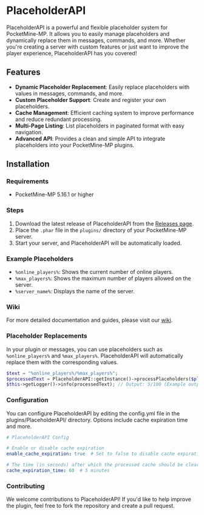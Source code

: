 # PlaceholderAPI

PlaceholderAPI is a powerful and flexible placeholder system for PocketMine-MP. It allows you to easily manage placeholders and dynamically replace them in messages, commands, and more. Whether you're creating a server with custom features or just want to improve the player experience, PlaceholderAPI has you covered!

## Features

- **Dynamic Placeholder Replacement**: Easily replace placeholders with values in messages, commands, and more.
- **Custom Placeholder Support**: Create and register your own placeholders.
- **Cache Management**: Efficient caching system to improve performance and reduce redundant processing.
- **Multi-Page Listing**: List placeholders in paginated format with easy navigation.
- **Advanced API**: Provides a clean and simple API to integrate placeholders into your PocketMine-MP plugins.

## Installation

### Requirements
- PocketMine-MP 5.16.1 or higher

### Steps
1. Download the latest release of PlaceholderAPI from the [Releases page](https://github.com/yourusername/PlaceholderAPI/releases).
2. Place the `.phar` file in the `plugins/` directory of your PocketMine-MP server.
3. Start your server, and PlaceholderAPI will be automatically loaded.

### Example Placeholders
- `%online_players%`: Shows the current number of online players.
- `%max_players%`: Shows the maximum number of players allowed on the server.
- `%server_name%`: Displays the name of the server.

### Wiki
For more detailed documentation and guides, please visit our [wiki](https://github.com/MohamadRZ4/Placeholder/wiki).

### Placeholder Replacements
In your plugin or messages, you can use placeholders such as `%online_players%` and `%max_players%`. PlaceholderAPI will automatically replace them with the corresponding values.

```php
$text = "%online_players%/%max_players%";
$processedText = PlaceholderAPI::getInstance()->processPlaceholders($player, $text);
$this->getLogger()->info(processedText); // Output: 5/100 (Example output)
```
### Configuration
You can configure PlaceholderAPI by editing the config.yml file in the plugins/PlaceholderAPI/ directory. Options include cache expiration time and more.

```yaml
# PlaceholderAPI Config

# Enable or disable cache expiration
enable_cache_expiration: true  # Set to false to disable cache expiration

# The time (in seconds) after which the processed cache should be cleared
cache_expiration_time: 60  # 5 minutes
```
### Contributing
We welcome contributions to PlaceholderAPI! If you'd like to help improve the plugin, feel free to fork the repository and create a pull request.

